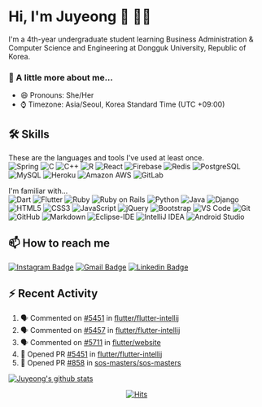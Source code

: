 # Hi, I'm Juyeong :wave: :woman:‍:computer:

I'm a 4th-year undergraduate student learning Business Administration & Computer Science and Engineering at Dongguk University, Republic of Korea.  

### :parrot: A little more about me...
- 😄 Pronouns: She/Her
- ⌚ Timezone: Asia/Seoul, Korea Standard Time (UTC +09:00)


## :hammer_and_wrench: Skills
These are the languages and tools I've used at least once.  
![Spring](https://img.shields.io/badge/Spring-6DB33f?style=flat-square&logo=spring&logoColor=white)
![C](https://img.shields.io/badge/C-A8B9CC?style=flat-square&logo=C&logoColor=white)
![C++](https://img.shields.io/badge/-C++-00599C?style=flat-square&logo=c)
![R](https://img.shields.io/badge/R-276D73?style=flat-square&logo=r)
![React](https://img.shields.io/badge/-React-black?style=flat-square&logo=react)
![Firebase](https://img.shields.io/badge/Firebase-black?style=flat-square&logo=firebase)
![Redis](https://img.shields.io/badge/-Redis-black?style=flat-square&logo=Redis)
![PostgreSQL](https://img.shields.io/badge/-PostgreSQL-336791?style=flat-square&logo=postgresql)
![MySQL](https://img.shields.io/badge/-MySQL-black?style=flat-square&logo=mysql)
![Heroku](https://img.shields.io/badge/-Heroku-430098?style=flat-square&logo=heroku)
![Amazon AWS](https://img.shields.io/badge/Amazon%20AWS-232F3E?style=flat-square&logo=amazon-aws)
![GitLab](https://img.shields.io/badge/-GitLab-FCA121?style=flat-square&logo=gitlab)

I'm familiar with...  
![Dart](https://img.shields.io/badge/Dart-0175C2?style=flat-square&logo=Dart&logoColor=white)
![Flutter](https://img.shields.io/badge/Flutter-02569B?style=flat-square&logo=Flutter&logoColor=white)
![Ruby](https://img.shields.io/badge/Ruby-CC342D?style=flat-square&logo=Ruby)
![Ruby on Rails](https://img.shields.io/badge/Ruby%20on%20Rails-CC0000?style=flat-square&logo=ruby-on-rails)
![Python](https://img.shields.io/badge/-Python-black?style=flat-square&logo=Python)
![Java](http://img.shields.io/badge/-Java-5B4638?style=flat-square&logo=java&logoColor=ffffff)
![Django](https://img.shields.io/badge/-Django-092E20?style=flat-square&logo=Django)
![HTML5](https://img.shields.io/badge/-HTML5-E34F26?style=flat-square&logo=html5&logoColor=white)
![CSS3](https://img.shields.io/badge/-CSS3-1572B6?style=flat-square&logo=css3)
![JavaScript](https://img.shields.io/badge/-JavaScript-black?style=flat-square&logo=javascript)
![jQuery](https://img.shields.io/badge/_-jQuery-292e33?style=flat-square&logo=jQuery&logoColor=fff)
![Bootstrap](https://img.shields.io/badge/_-Bootstrap-563D7C?style=flat-square&logo=bootstrap&logoColor=white)
![VS Code](https://img.shields.io/badge/-VS%20Code-007ACC?style=flat-square&logo=visual-studio-code)
![Git](https://img.shields.io/badge/-Git-black?style=flat-square&logo=git)
![GitHub](https://img.shields.io/badge/-GitHub-181717?style=flat-square&logo=github)
![Markdown](https://img.shields.io/badge/-Markdown-000000?style=flat-square&logo=markdown)
![Eclipse-IDE](http://img.shields.io/badge/-Eclipse-2C2255?style=flat-square&logo=eclipse&logoColor=ffffff)
![IntelliJ IDEA](http://img.shields.io/badge/-IntelliJ%20IDEA-black?style=flat-square&logo=intellij-idea&logoColor=ffffff)
![Android Studio](http://img.shields.io/badge/-Android%20Studio-3DDC84?style=flat-square&logo=android-studio&logoColor=ffffff)


## :mailbox: How to reach me
[![Instagram Badge](https://img.shields.io/badge/-Instagram-dd2a7b?style=flat-square&logo=instagram&logoColor=white&link=https://www.instagram.com/jy__0413/?hl=ko)](https://www.instagram.com/jy__0413/?hl=ko)
[![Gmail Badge](https://img.shields.io/badge/Gmail-d14836?style=flat-square&logo=Gmail&logoColor=white&link=mailto:juyeonglee0413@gmail.com)](mailto:juyeonglee0413@gmail.com)
[![Linkedin Badge](https://img.shields.io/badge/-LinkedIn-0077B5?style=flat-square&logo=Linkedin&logoColor=white)](https://www.linkedin.com/in/juyeonglee0413)


## :zap: Recent Activity
<!--START_SECTION:activity-->
1. 🗣 Commented on [#5451](https://github.com/flutter/flutter-intellij/issues/5451) in [flutter/flutter-intellij](https://github.com/flutter/flutter-intellij)
2. 🗣 Commented on [#5457](https://github.com/flutter/flutter-intellij/issues/5457) in [flutter/flutter-intellij](https://github.com/flutter/flutter-intellij)
3. 🗣 Commented on [#5711](https://github.com/flutter/website/issues/5711) in [flutter/website](https://github.com/flutter/website)
4. 💪 Opened PR [#5451](https://github.com/flutter/flutter-intellij/pull/5451) in [flutter/flutter-intellij](https://github.com/flutter/flutter-intellij)
5. 💪 Opened PR [#858](https://github.com/sos-masters/sos-masters/pull/858) in [sos-masters/sos-masters](https://github.com/sos-masters/sos-masters)
<!--END_SECTION:activity-->

[![Juyeong's github stats](https://github-readme-stats.vercel.app/api?username=JuYeong0413&show_icons=true&hide=stars)](https://github.com/anuraghazra/github-readme-stats)
<!--
[![Top Langs](https://github-readme-stats.vercel.app/api/top-langs/?username=JuYeong0413&layout=compact&langs_count=6)](https://github.com/anuraghazra/github-readme-stats)
-->
  
<div align=center>
  
  [![Hits](https://hits.seeyoufarm.com/api/count/incr/badge.svg?url=https%3A%2F%2Fgithub.com%2FJuYeong0413%2Fhit-counter&count_bg=%23E85A71&title_bg=%23A5D296&icon=&icon_color=%23E7E7E7&title=hits&edge_flat=false)](https://hits.seeyoufarm.com)
  
</div>

<!--
**JuYeong0413/JuYeong0413** is a ✨ _special_ ✨ repository because its `README.md` (this file) appears on your GitHub profile.

Here are some ideas to get you started:

- 🔭 I’m currently working on ...
- 🌱 I’m currently learning ...
- 👯 I’m looking to collaborate on ...
- 🤔 I’m looking for help with ...
- 💬 Ask me about ...
- 📫 How to reach me: ...
- 😄 Pronouns: ...
- ⚡ Fun fact: ...
-->
